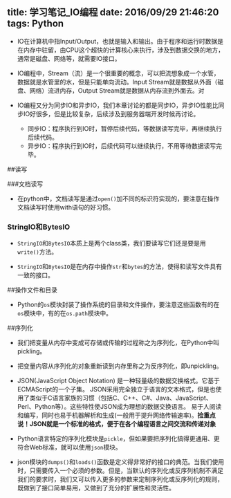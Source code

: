 ﻿title: 学习笔记_IO编程
date: 2016/09/29 21:46:20
tags: Python
---

- IO在计算机中指Input/Output，也就是输入和输出。由于程序和运行时数据是在内存中驻留，由CPU这个超快的计算核心来执行，涉及到数据交换的地方，通常是磁盘、网络等，就需要IO接口。

- IO编程中，Stream（流）是一个很重要的概念，可以把流想象成一个水管，数据就是水管里的水，但是只能单向流动。Input Stream就是数据从外面（磁盘、网络）流进内存，Output Stream就是数据从内存流到外面去。对

- IO编程又分为同步IO和异步IO，我们本章讨论的都是同步IO，异步IO性能比同步IO好很多，但是比较复杂，后续涉及到服务器端开发时候再讨论。
  - 同步IO：程序执行到IO时，暂停后续代码，等数据读写完毕，再继续执行后续代码。
  - 异步IO：程序执行到IO时，后续代码可以继续执行，不用等待数据读写完毕。

##读写

###文档读写

- 在python中，文档读写是通过`open()`加不同的标识符实现的，要注意在操作文档读写时使用with语句的好习惯。

### StringIO和BytesIO

- `StringIO`和`BytesIO`本质上是两个class类，我们要读写它们还是要是用`write()`方法。

- `StringIO`和`BytesIO`是在内存中操作`str`和`bytes`的方法，使得和读写文件具有一致的接口。

##操作文件和目录

- Python的`os`模块封装了操作系统的目录和文件操作，要注意这些函数有的在`os`模块中，有的在`os.path`模块中。

##序列化

- 我们把变量从内存中变成可存储或传输的过程称之为序列化，在Python中叫pickling。

- 把变量内容从序列化的对象重新读到内存里称之为反序列化，即unpickling。

- JSON(JavaScript Object Notation) 是一种轻量级的数据交换格式。它基于ECMAScript的一个子集。 JSON采用完全独立于语言的文本格式，但是也使用了类似于C语言家族的习惯（包括C、C++、C#、Java、JavaScript、Perl、Python等）。这些特性使JSON成为理想的数据交换语言。 易于人阅读和编写，同时也易于机器解析和生成(一般用于提升网络传输速率)。**捡重点说！JSON就是一个标准的格式，便于在各个编程语言之间交流和传递对象**

- Python语言特定的序列化模块是`pickle`，但如果要把序列化搞得更通用、更符合Web标准，就可以使用`json`模块。

- json模块的`dumps()`和`loads()`函数是定义得非常好的接口的典范。当我们使用时，只需要传入一个必须的参数。但是，当默认的序列化或反序列机制不满足我们的要求时，我们又可以传入更多的参数来定制序列化或反序列化的规则，既做到了接口简单易用，又做到了充分的扩展性和灵活性。

  
